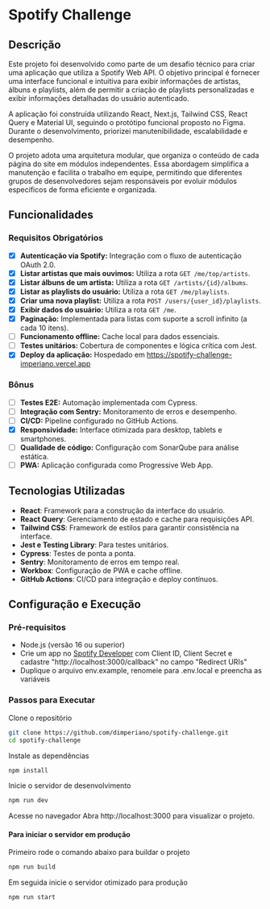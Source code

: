 # Spotify Challenge

## Descrição

Este projeto foi desenvolvido como parte de um desafio técnico para criar uma aplicação que utiliza a Spotify Web API. O objetivo principal é fornecer uma interface funcional e intuitiva para exibir informações de artistas, álbuns e playlists, além de permitir a criação de playlists personalizadas e exibir informações detalhadas do usuário autenticado.

A aplicação foi construída utilizando React, Next.js, Tailwind CSS, React Query e Material UI, seguindo o protótipo funcional proposto no Figma. Durante o desenvolvimento, priorizei manutenibilidade, escalabilidade e desempenho.

O projeto adota uma arquitetura modular, que organiza o conteúdo de cada página do site em módulos independentes. Essa abordagem simplifica a manutenção e facilita o trabalho em equipe, permitindo que diferentes grupos de desenvolvedores sejam responsáveis por evoluir módulos específicos de forma eficiente e organizada.

## Funcionalidades

### Requisitos Obrigatórios

- [x] **Autenticação via Spotify:** Integração com o fluxo de autenticação OAuth 2.0.
- [x] **Listar artistas que mais ouvimos:** Utiliza a rota `GET /me/top/artists`.
- [x] **Listar álbuns de um artista:** Utiliza a rota `GET /artists/{id}/albums`.
- [x] **Listar as playlists do usuário:** Utiliza a rota `GET /me/playlists`.
- [x] **Criar uma nova playlist:** Utiliza a rota `POST /users/{user_id}/playlists`.
- [x] **Exibir dados do usuário:** Utiliza a rota `GET /me`.
- [x] **Paginação:** Implementada para listas com suporte a scroll infinito (a cada 10 itens).
- [ ] **Funcionamento offline:** Cache local para dados essenciais.
- [ ] **Testes unitários:** Cobertura de componentes e lógica crítica com Jest.
- [x] **Deploy da aplicação:** Hospedado em https://spotify-challenge-imperiano.vercel.app

### Bônus

- [ ] **Testes E2E:** Automação implementada com Cypress.
- [ ] **Integração com Sentry:** Monitoramento de erros e desempenho.
- [ ] **CI/CD:** Pipeline configurado no GitHub Actions.
- [x] **Responsividade:** Interface otimizada para desktop, tablets e smartphones.
- [ ] **Qualidade de código:** Configuração com SonarQube para análise estática.
- [ ] **PWA:** Aplicação configurada como Progressive Web App.

## Tecnologias Utilizadas

- **React**: Framework para a construção da interface do usuário.
- **React Query**: Gerenciamento de estado e cache para requisições API.
- **Tailwind CSS**: Framework de estilos para garantir consistência na interface.
- **Jest e Testing Library**: Para testes unitários.
- **Cypress**: Testes de ponta a ponta.
- **Sentry**: Monitoramento de erros em tempo real.
- **Workbox**: Configuração de PWA e cache offline.
- **GitHub Actions**: CI/CD para integração e deploy contínuos.

## Configuração e Execução

### Pré-requisitos

- Node.js (versão 16 ou superior)
- Crie um app no [Spotify Developer](https://developer.spotify.com/documentation/web-api/tutorials/getting-started#create-an-app) com Client ID, Client Secret e cadastre "http://localhost:3000/callback" no campo "Redirect URIs"
- Duplique o arquivo env.example, renomeie para .env.local e preencha as variáveis

### Passos para Executar

Clone o repositório

```bash
git clone https://github.com/dimperiano/spotify-challenge.git
cd spotify-challenge
```

Instale as dependências

```bash
npm install
```

Inicie o servidor de desenvolvimento

```bash
npm run dev
```

Acesse no navegador Abra http://localhost:3000 para visualizar o projeto.

#### Para iniciar o servidor em produção

Primeiro rode o comando abaixo para buildar o projeto

```bash
npm run build
```

Em seguida inicie o servidor otimizado para produção

```bash
npm run start
```
